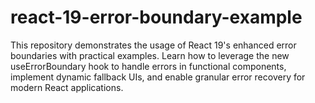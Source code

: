 # react-19-error-boundary-example
This repository demonstrates the usage of React 19's enhanced error boundaries with practical examples. Learn how to leverage the new useErrorBoundary hook to handle errors in functional components, implement dynamic fallback UIs, and enable granular error recovery for modern React applications.
